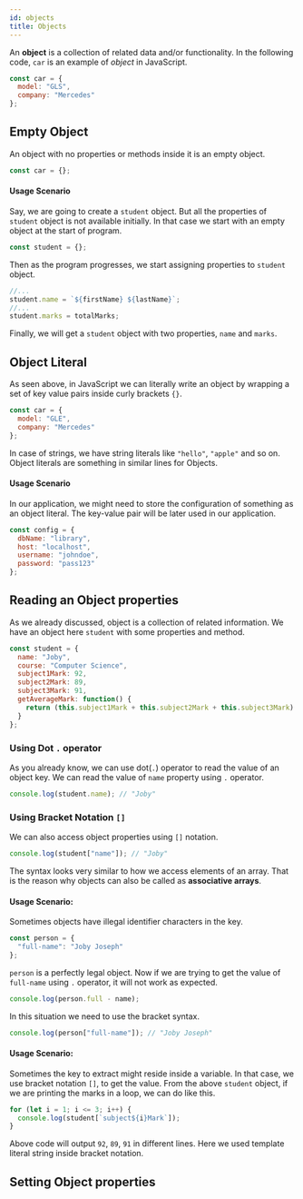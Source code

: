 ```yaml
---
id: objects
title: Objects
---
```


An **object** is a collection of related data and/or functionality. In the following code, `car` is an example of _object_ in JavaScript.

```javascript
const car = {
  model: "GLS",
  company: "Mercedes"
};
```

## Empty Object

An object with no properties or methods inside it is an empty object.

```javascript
const car = {};
```

#### Usage Scenario

Say, we are going to create a `student` object. But all the properties of `student` object is not available initially. In that case we start with an empty object at the start of program.

```javascript
const student = {};
```

Then as the program progresses, we start assigning properties to `student` object.

```javascript
//...
student.name = `${firstName} ${lastName}`;
//...
student.marks = totalMarks;
```

Finally, we will get a `student` object with two properties, `name` and `marks`.

## Object Literal

As seen above, in JavaScript we can literally write an object by wrapping a set of key value pairs inside curly brackets `{}`.

```javascript
const car = {
  model: "GLE",
  company: "Mercedes"
};
```

In case of strings, we have string literals like `"hello"`, `"apple"` and so on. Object literals are something in similar lines for Objects.

#### Usage Scenario

In our application, we might need to store the configuration of something as an object literal. The key-value pair will be later used in our application.

```javascript
const config = {
  dbName: "library",
  host: "localhost",
  username: "johndoe",
  password: "pass123"
};
```

## Reading an Object properties

As we already discussed, object is a collection of related information. We have an object here `student` with some properties and method.

```javascript
const student = {
  name: "Joby",
  course: "Computer Science",
  subject1Mark: 92,
  subject2Mark: 89,
  subject3Mark: 91,
  getAverageMark: function() {
    return (this.subject1Mark + this.subject2Mark + this.subject3Mark) / 3;
  }
};
```

### Using Dot `.` operator

As you already know, we can use dot(`.`) operator to read the value of an object key. We can read the value of `name` property using `.` operator.

```javascript
console.log(student.name); // "Joby"
```

### Using Bracket Notation `[]`

We can also access object properties using `[]` notation.

```javascript
console.log(student["name"]); // "Joby"
```

The syntax looks very similar to how we access elements of an array. That is the reason why objects can also be called as **associative arrays**.

#### Usage Scenario:

Sometimes objects have illegal identifier characters in the key.

```javascript
const person = {
  "full-name": "Joby Joseph"
};
```

`person` is a perfectly legal object. Now if we are trying to get the value of `full-name` using `.` operator, it will not work as expected.

```javascript
console.log(person.full - name);
```

In this situation we need to use the bracket syntax.

```javascript
console.log(person["full-name"]); // "Joby Joseph"
```

#### Usage Scenario:

Sometimes the key to extract might reside inside a variable. In that case, we use bracket notation `[]`, to get the value. From the above `student` object, if we are printing the marks in a loop, we can do like this.

```javascript
for (let i = 1; i <= 3; i++) {
  console.log(student[`subject${i}Mark`]);
}
```

Above code will output `92`, `89`, `91` in different lines. Here we used template literal string inside bracket notation.

## Setting Object properties
